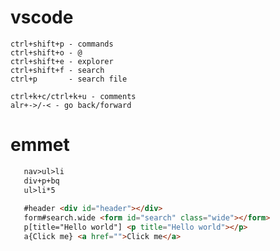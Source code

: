 # vscode

    ctrl+shift+p - commands
    ctrl+shift+o - @
    ctrl+shift+e - explorer
    ctrl+shift+f - search
    ctrl+p       - search file

    ctrl+k+c/ctrl+k+u - comments
    alr+->/-< - go back/forward

# emmet

<!-- prettier-ignore -->
 ```html
    nav>ul>li
    div+p+bq
    ul>li*5
    
    #header <div id="header"></div>
    form#search.wide <form id="search" class="wide"></form>
    p[title="Hello world"] <p title="Hello world"></p>
    a{Click me} <a href="">Click me</a>
```
